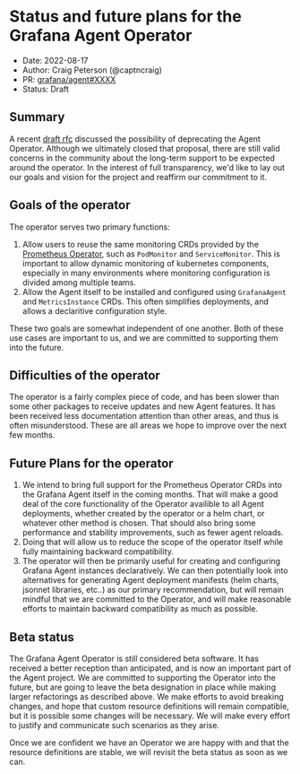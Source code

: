 # Status and future plans for the Grafana Agent Operator

* Date: 2022-08-17
* Author: Craig Peterson (@captncraig)
* PR: [grafana/agent#XXXX](https://github.com/grafana/agent/pull/XXXX)
* Status: Draft


## Summary

A recent [draft rfc](https://github.com/grafana/agent/pull/1565) discussed the possibility of deprecating the Agent Operator. Although we ultimately closed that proposal, there are still valid concerns in the community about the long-term support to be expected around the operator.
In the interest of full transparency, we'd like to lay out our goals and vision for the project and reaffirm our commitment to it.

## Goals of the operator

The operator serves two primary functions:

1. Allow users to reuse the same monitoring CRDs provided by the [Prometheus Operator](), such as `PodMonitor` and `ServiceMonitor`. This is important to allow dynamic monitoring of kubernetes components, especially in many environments where monitoring configuration is divided among multiple teams.
2. Allow the Agent itself to be installed and configured using `GrafanaAgent` and `MetricsInstance` CRDs. This often simplifies deployments, and allows a declaritive configuration style.

These two goals are somewhat independent of one another. Both of these use cases are important to us, and we are committed to supporting them into the future.

## Difficulties of the operator

The operator is a fairly complex piece of code, and has been slower than some other packages to receive updates and new Agent features. It has been received less documentation attention than other areas, and thus is often misunderstood. These are all areas we hope to improve over the next few months.

## Future Plans for the operator

1. We intend to bring full support for the Prometheus Operator CRDs into the Grafana Agent itself in the coming months. That will make a good deal of the core functionality of the Operator availible to all Agent deployments, whether created by the operator or a helm chart, or whatever other method is chosen. That should also bring some performance and stability improvements, such as fewer agent reloads.
2. Doing that will allow us to reduce the scope of the operator itself while fully maintaining backward compatibility.
3. The operator will then be primarily useful for creating and configuring Grafana Agent instances declaratively. We can then potentially look into alternatives for generating Agent deployment manifests (helm charts, jsonnet libraries, etc..) as our primary recommendation, but will remain mindful that we are committed to the Operator, and will make reasonable efforts to maintain backward compatibility as much as possible.

## Beta status

The Grafana Agent Operator is still considered beta software. It has received a better reception than anticipated, and is now an important part of the Agent project. We are committed to supporting the Operator into the future, but are going to leave the beta designation in place while making larger refactorings as described above. We make efforts to avoid breaking changes, and hope that custom resource definitions will remain compatible, but it is possible some changes will be necessary. We will make every effort to justify and communicate such scenarios as they arise. 

Once we are confident we have an Operator we are happy with and that the resource definitions are stable, we will revisit the beta status as soon as we can.
